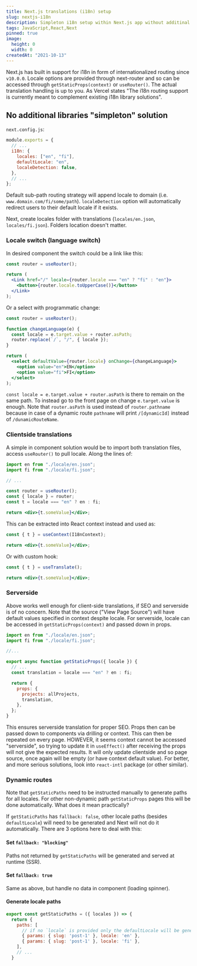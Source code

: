 ```yaml
---
title: Next.js translations (i18n) setup
slug: nextjs-i18n
description: Simpleton i18n setup within Next.js app without additinal packages.
tags: JavaScript,React,Next
pinned: true
image:
  height: 0
  width: 0
createdAt: "2021-10-13"
---
```


Next.js has built in support for i18n in form of internationalized routing since `v10.0.0`. Locale options are provided through next-router and so can be accessed through `getStaticProps(context)` or `useRouter()`. The actual translation handling is up to you. As Vercel states "The i18n routing support is currently meant to complement existing i18n library solutions".

## No additional libraries "simpleton" solution

`next.config.js`:

```js
module.exports = {
  // ...
  i18n: {
    locales: ["en", "fi"],
    defaultLocale: "en",
    localeDetection: false,
  },
  // ...
};
```

Default sub-path routing strategy will append locale to domain (i.e. `www.domain.com/fi/some/path`). `localeDetection` option will automatically redirect users to their default locale if it exists.

Next, create locales folder with translations (`locales/en.json`, `locales/fi.json`). Folders location doesn't matter.

### Locale switch (language switch)

In desired component the switch could be a link like this:

```jsx
const router = useRouter();

return (
  <Link href="/" locale={router.locale === "en" ? "fi" : "en"}>
    <button>{router.locale.toUpperCase()}</button>
  </Link>
);
```

Or a select with programmatic change:

```jsx
const router = useRouter();

function changeLanguage(e) {
  const locale = e.target.value + router.asPath;
  router.replace(`/`, "/", { locale });
}

return (
  <select defaultValue={router.locale} onChange={changeLanguage}>
    <option value="en">EN</option>
    <option value="fi">FI</option>
  </select>
);
```

`const locale = e.target.value + router.asPath` is there to remain on the same path. To instead go to the front page on change `e.target.value` is enough. Note that `router.asPath` is used instead of `router.pathname` because in case of a dynamic route `pathname` will print `/[dynamicId]` instead of `/dunamicRouteName`.

### Clientside translations

A simple in component solution would be to import both translation files, access `useRouter()` to pull locale. Along the lines of:

```jsx
import en from "./locale/en.json";
import fi from "./locale/fi.json";

// ...

const router = useRouter();
const { locale } = router;
const t = locale === "en" ? en : fi;

return <div>{t.someValue}</div>;
```

This can be extracted into React context instead and used as:

```jsx
const { t } = useContext(I18nContext);

return <div>{t.someValue}</div>;
```

Or with custom hook:

```jsx
const { t } = useTranslate();

return <div>{t.someValue}</div>;
```

### Serverside

Above works well enough for client-side translations, if SEO and serverside is of no concern. Note that the source ("View Page Source") will have default values specified in context despite locale. For serverside, locale can be accessed in `getStaticProps(context)` and passed down in props.

```jsx
import en from "./locale/en.json";
import fi from "./locale/fi.json";

//...

export async function getStaticProps({ locale }) {
  // ...
  const translation = locale === "en" ? en : fi;

  return {
    props: {
      projects: allProjects,
      translation,
    },
  };
}
```

This ensures serverside translation for proper SEO. Props then can be passed down to components via drilling or context. This can then be repeated on every page. HOWEVER, it seems context cannot be accessed "serverside", so trying to update it in `useEffect()` after receiving the props will not give the expected results. It will only update clientside and so page source, once again will be empty (or have context default value). For better, and more serious solutions, look into `react-intl` package (or other similar).

### Dynamic routes

Note that `getStaticPaths` need to be instructed manually to generate paths for all locales. For other non-dynamic path `getStaticProps` pages this will be done automatically. What does it mean practically?

If `getStaticPaths` has `fallback: false`, other locale paths (besides `defaultLocale`) will need to be generated and Next will not do it automatically. There are 3 options here to deal with this:

#### Set `fallback: "blocking"`

Paths not returned by `getStaticPaths` will be generated and served at runtime (SSR).

#### Set `fallback: true`

Same as above, but handle no data in component (loading spinner).

#### Generate locale paths

```jsx
export const getStaticPaths = ({ locales }) => {
  return {
    paths: [
      // if no `locale` is provided only the defaultLocale will be generated
      { params: { slug: 'post-1' }, locale: 'en' },
      { params: { slug: 'post-1' }, locale: 'fi' },
    ],
    // ...
  }
```
